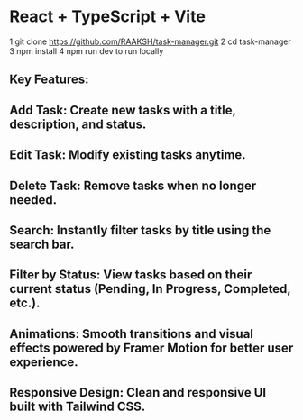 # React + TypeScript + Vite

1 git clone https://github.com/RAAKSH/task-manager.git
2 cd task-manager
3 npm install
4 npm run dev to run locally 



## Key Features:
## Add Task: Create new tasks with a title, description, and status.

 ##  Edit Task: Modify existing tasks anytime.

##  Delete Task: Remove tasks when no longer needed.

##  Search: Instantly filter tasks by title using the search bar.

## Filter by Status: View tasks based on their current status (Pending, In Progress, Completed, etc.).

##  Animations: Smooth transitions and visual effects powered by Framer Motion for better user experience.

## Responsive Design: Clean and responsive UI built with Tailwind CSS.
